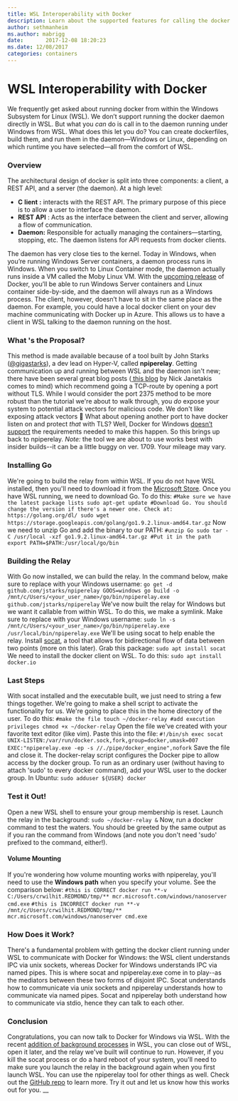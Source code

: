 ```yaml
---
title: WSL Interoperability with Docker
description: Learn about the supported features for calling the docker daemon under Windows using the Windows Subsystem for Linux.
author: sethmanheim
ms.author: mabrigg
date:       2017-12-08 18:20:23
ms.date: 12/08/2017
categories: containers
---
```

# WSL Interoperability with Docker

We frequently get asked about running docker from within the Windows Subsystem for Linux (WSL). We don’t support running the docker daemon directly in WSL. But what you _can_ do is call in to the daemon running under Windows from WSL. What does this let you do? You can create dockerfiles, build them, and run them in the daemon—Windows or Linux, depending on which runtime you have selected—all from the comfort of WSL. <!--[![](https://msdnshared.blob.core.windows.net/media/2017/12/npipeconf.gif)](https://msdnshared.blob.core.windows.net/media/2017/12/npipeconf.gif)-->

### **Overview**

The architectural design of docker is split into three components: a client, a REST API, and a server (the daemon). At a high level:

  * **C** **lient** **:** interacts with the REST API. The primary purpose of this piece is to allow a user to interface the daemon.
  * **REST API** : Acts as the interface between the client and server, allowing a flow of communication.
  * **Daemon:** Responsible for actually managing the containers—starting, stopping, etc. The daemon listens for API requests from docker clients.

The daemon has very close ties to the kernel. Today in Windows, when you’re running Windows Server containers, a daemon process runs in Windows. When you switch to Linux Container mode, the daemon actually runs inside a VM called the Moby Linux VM. With the [upcoming release](https://blog.docker.com/2017/11/docker-for-windows-17-11/) of Docker, you’ll be able to run Windows Server containers and Linux container side-by-side, and the daemon will always run as a Windows process. The client, however, doesn’t have to sit in the same place as the daemon. For example, you could have a local docker client on your dev machine communicating with Docker up in Azure. This allows us to have a client in WSL talking to the daemon running on the host.

### **What** **'s the** **Proposal?**

This method is made available because of a tool built by John Starks ([@gigastarks](https://twitter.com/gigastarks)), a dev lead on Hyper-V, called **npiperelay**. Getting communication up and running between WSL and the daemon isn't new; there have been several great blog posts ([ this blog](https://nickjanetakis.com/blog/setting-up-docker-for-windows-and-wsl-to-work-flawlessly) by Nick Janetakis comes to mind) which recommend going a TCP-route by opening a port without TLS. <!--(like below): [![](https://msdnshared.blob.core.windows.net/media/2017/11/tls.png)](https://msdnshared.blob.core.windows.net/media/2017/11/tls.png)--> While I would consider the port 2375 method to be more robust than the tutorial we're about to walk through, you _do_ expose your system to potential attack vectors for malicious code. We don't like exposing attack vectors 🙂 What about opening another port to have docker listen on and protect _that_ with TLS? Well, Docker for Windows [ doesn’t support](https://github.com/docker/for-win/issues/453) the requirements needed to make this happen. So this brings up back to npiperelay.  _Note:_ the tool we are about to use works best with insider builds--it can be a little buggy on ver. 1709. Your mileage may vary.

### Installing Go

We're going to build the relay from within WSL. If you do not have WSL installed, then you'll need to download it from the [Microsoft Store](https://www.microsoft.com/store/productId/9NBLGGH4MSV6). Once you have WSL running, we need to download Go. To do this: `#Make sure we have the latest package lists sudo apt-get update #Download Go. You should change the version if there's a newer one. Check at: https://golang.org/dl/ sudo wget https://storage.googleapis.com/golang/go1.9.2.linux-amd64.tar.gz` Now we need to unzip Go and add the binary to our PATH: `#unzip Go sudo tar -C /usr/local -xzf go1.9.2.linux-amd64.tar.gz #Put it in the path export PATH=$PATH:/usr/local/go/bin`

### Building the Relay

With Go now installed, we can build the relay. In the command below, make sure to replace with your Windows username: `go get -d github.com/jstarks/npiperelay GOOS=windows go build -o /mnt/c/Users/<your_user_name>/go/bin/npiperelay.exe github.com/jstarks/npiperelay` We've now built the relay for Windows but we want it callable from within WSL. To do this, we make a symlink. Make sure to replace with your Windows username: `sudo ln -s /mnt/c/Users/<your_user_name>/go/bin/npiperelay.exe /usr/local/bin/npiperelay.exe` We'll be using socat to help enable the relay. Install [socat](https://linux.die.net/man/1/socat), a tool that allows for bidirectional flow of data between two points (more on this later). Grab this package: `sudo apt install socat` We need to install the docker client on WSL. To do this: `sudo apt install docker.io`

### Last Steps

With socat installed and the executable built, we just need to string a few things together. We're going to make a shell script to activate the functionality for us. We're going to place this in the home directory of the user. To do this: `#make the file touch ~/docker-relay #add execution privileges chmod +x ~/docker-relay` Open the file we've created with your favorite text editor (like vim). Paste this into the file: `#!/bin/sh exec socat UNIX-LISTEN:/var/run/docker.sock,fork,group=docker,umask=007 EXEC:"npiperelay.exe -ep -s //./pipe/docker_engine",nofork` Save the file and close it. The docker-relay script configures the Docker pipe to allow access by the docker group. To run as an ordinary user (without having to attach 'sudo' to every docker command), add your WSL user to the docker group. In Ubuntu: `sudo adduser ${USER} docker`

### Test it Out!

Open a new WSL shell to ensure your group membership is reset. Launch the relay in the background: `sudo ~/docker-relay &` Now, run a docker command to test the waters. You should be greeted by the same output as if you ran the command from Windows (and note you don't need 'sudo' prefixed to the command, either!). <!--[![](https://msdnshared.blob.core.windows.net/media/2017/12/npipetest.gif)](https://msdnshared.blob.core.windows.net/media/2017/12/npipetest.gif)-->

#### Volume Mounting

If you're wondering how volume mounting works with npiperelay, you'll need to use the **Windows path** when you specify your volume. See the comparison below: `#this is CORRECT docker run **-v C:/Users/crwilhit.REDMOND/tmp/** mcr.microsoft.com/windows/nanoserver cmd.exe` `#this is INCORRECT docker run **-v /mnt/c/Users/crwilhit.REDMOND/tmp/** mcr.microsoft.com/windows/nanoserver cmd.exe`

### How Does it Work?

There's a fundamental problem with getting the docker client running under WSL to communicate with Docker for Windows: the WSL client understands IPC via unix sockets, whereas Docker for Windows understands IPC via named pipes. This is where socat and npiperelay.exe come in to play--as the mediators between these two forms of disjoint IPC. Socat understands how to communicate via unix sockets and npiperelay understands how to communicate via named pipes. Socat and npiperelay both understand how to communicate via stdio, hence they can talk to each other. <!--[![](https://msdnshared.blob.core.windows.net/media/2017/12/docker4win.png)](https://msdnshared.blob.core.windows.net/media/2017/12/docker4win.png)-->

### Conclusion

Congratulations, you can now talk to Docker for Windows via WSL. With the recent [addition of background processes](https://blogs.msdn.microsoft.com/commandline/2017/12/04/background-task-support-in-wsl/) in WSL, you can close out of WSL, open it later, and the relay we've built will continue to run. However, if you kill the socat process or do a hard reboot of your system, you'll need to make sure you launch the relay in the background again when you first launch WSL.  You can use the npiperelay tool for other things as well. Check out the [GitHub repo](https://github.com/jstarks/npiperelay) to learn more. Try it out and let us know how this works out for you. __
